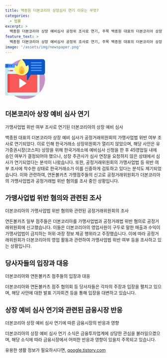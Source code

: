 ```yaml
---
title: 백종원 더본코리아 상장심사 연기 이유는 무엇?
categories:
  - 법률
excerpt: >
  백종원 더본코리아 상장 예비심사 공정위 조사로 연기, 주목 백종원 대표의 더본코리아 상장 예비 심사가 연기됐다. 공정거래위원회의 가맹사업법 위반 여부 조사로 인해 거래소의 심사가 연기된 것으로 알려졌다. 5월에 상장 예비심사를 신청한 더본코리아는 45영업일 내에 결정되어야 했으나, 심사 연장을 요청한 적이 없는 것으로 전해졌다. 더본코리아는 가맹사업법 위반 혐의로 공정거래위원회에 신고된 바 있으며, 이에 대한 조사가 진행 중이다. 연돈볼카츠 가맹점주협의회와 전국가맹점주협의회 관계자들의 주장도 주목받고 있다. 
feature_text: >
  백종원 더본코리아 상장 예비심사 공정위 조사로 연기, 주목 백종원 대표의 더본코리아 상장 예비 심사가 연기됐다. 공정거래위원회의 가맹사업법 위반 여부 조사로 인해 거래소의 심사가 연기된 것으로 알려졌다. 5월에 상장 예비심사를 신청한 더본코리아는 45영업일 내에 결정되어야 했으나, 심사 연장을 요청한 적이 없는 것으로 전해졌다. 더본코리아는 가맹사업법 위반 혐의로 공정거래위원회에 신고된 바 있으며, 이에 대한 조사가 진행 중이다. 연돈볼카츠 가맹점주협의회와 전국가맹점주협의회 관계자들의 주장도 주목받고 있다. 
image: '/assets/img/newspaper.png'
---
```


<p><img src="/assets/img/news.png" alt="rentncar 속보" /></p>

<h2 data-ke-size="size26">더본코리아 상장 예비 심사 연기</h2>

<p>가맹사업법 위반 여부 조사로 연기된 더본코리아의 상장 예비 심사</p>

<p data-ke-size="size16">백종원 대표의 더본코리아 상장 예비 심사가 공정거래위원회의 가맹사업법 위반 여부 조사로 연기되었다. 이로 인해 한국거래소 상장위원회가 열리지 않았으며, 해당 사안은 유가증권시장(코스피) 상장을 위해 한국거래소에 예비심사 신청을 한 후 45영업일 내에 승인 여부가 결정되어야 했으나, 상장 주관사가 심사 연장을 요청하지 않은 상태에서 심사가 연기되었다는 분석이 나왔습니다. 또한, 공정거래위원회의 가맹사업법 등 위반 여부 조사에 착수한 상태로 한국거래소가 이를 신중하게 검토하고 있다는 분석도 제기되었습니다. 이와 관련하여, 연돈볼카츠 가맹점주들의 신고로 공정거래위원회가 더본코리아의 가맹사업법과 공정거래법 위반 혐의를 조사 중인 상황입니다.</p>

<h2 data-ke-size="size26">가맹사업법 위반 혐의와 관련된 조사</h2>

<p>더본코리아의 가맹사업법 위반 혐의와 관련된 공정거래위원회의 조사</p>

<p data-ke-size="size16">연돈볼카츠 일부 점주들은 더본코리아를 가맹사업법과 공정거래법 위반 혐의로 공정거래위원회에 신고했습니다. 이들은 더본코리아의 영업사원이 구두로 말한 매출과 수익이 가맹사업법이 금지하는 허위·과장 정보 제공 행위라고 주장했습니다. 이에 따라 공정거래위원회가 더본코리아의 영업 활동과 관련하여 가맹사업법 위반 여부 등을 조사하고 있는 상황입니다.</p>

<h2 data-ke-size="size26">당사자들의 입장과 대응</h2>

<p>더본코리아와 연돈볼카츠 점주들의 입장과 대응</p>

<p data-ke-size="size16">더본코리아와 연돈볼카츠 점주 협의회 등 당사자들은 각자의 주장과 입장을 펼치고 있으며, 해당 사안에 대한 발표 기자회견 등을 통해 입장을 대변하고 있습니다.</p>

<h2 data-ke-size="size26">상장 예비 심사 연기와 관련된 금융시장 반응</h2>

<p>더본코리아 상장 예비 심사 연기에 따른 금융시장의 반응과 영향</p>

<p data-ke-size="size16">더본코리아의 상장 예비 심사 연기 소식은 금융투자업계에 상당한 관심을 불러일으켰으며, 해당 소식에 따라 금융시장에서 어떠한 반응과 영향이 있을지 주목되고 있습니다.</p>
유용한 생활 정보가 필요하시다면, <a href="https://qoogle.tistory.com" rel="dofollow">qoogle.tistory.com</a>


